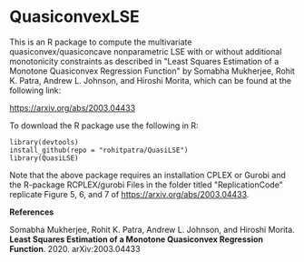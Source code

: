 # QuasiconvexLSE
This is an R package to compute the multivariate quasiconvex/quasiconcave nonparametric LSE with or without additional monotonicity constraints as described in "Least Squares Estimation of a Monotone Quasiconvex Regression Function" by Somabha Mukherjee, Rohit K. Patra, Andrew L. Johnson, and Hiroshi Morita, which can be found at the following link:

https://arxiv.org/abs/2003.04433

To download the R package use the following in R:
```
library(devtools)
install_github(repo = "rohitpatra/QuasiLSE")
library(QuasiLSE)
```

Note that the above package requires an installation CPLEX or Gurobi and the R-package RCPLEX/gurobi 
Files in the folder titled "ReplicationCode" replicate Figure 5, 6, and 7 of https://arxiv.org/abs/2003.04433. 

**References**

Somabha Mukherjee, Rohit K. Patra, Andrew L. Johnson, and Hiroshi Morita. **Least Squares Estimation of a Monotone Quasiconvex Regression Function**. 2020. arXiv:2003.04433

